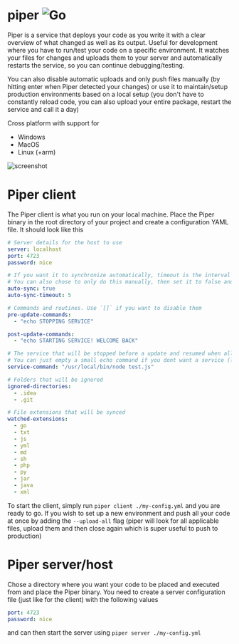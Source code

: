 # piper ![Go](https://github.com/Mindgamesnl/piper/workflows/Go/badge.svg)
Piper is a service that deploys your code as you write it with a clear overview of what changed as well as its output. Useful for development where you have to run/test your code on a specific environment.
It watches your files for changes and uploads them to your server and automatically restarts the service, so you can continue debugging/testing.

You can also disable automatic uploads and only push files manually (by hitting enter when Piper detected your changes) or use it to maintain/setup production environments based on a local setup (you don't have to constantly reload code, you can also upload your entire package, restart the service and call it a day)

Cross platform with support for
- Windows
- MacOS
- Linux (+arm)

![screenshot](https://i.imgur.com/P76mffQ.png)

# Piper client
The Piper client is what you run on your local machine. Place the Piper binary in the root directory of your project and create a configuration YAML file. It should look like this
```yaml
# Server details for the host to use
server: localhost
port: 4723
password: nice

# If you want it to synchronize automatically, timeout is the interval where files will be uploaded (if changed) in seconds
# You can also chose to only do this manually, then set it to false and just use the ENTER key in the CUI
auto-sync: true
auto-sync-timeout: 5

# Commands and routines. Use `[]` if you want to disable them
pre-update-commands:
  - "echo STOPPING SERVICE"

post-update-commands:
  - "echo STARTING SERVICE! WELCOME BACK"

# The service that will be stopped before a update and resumed when all the files are in place
# You can just empty a small echo command if you dont want a service (like python, nodejs or go) to start/stop
service-command: "/usr/local/bin/node test.js"

# Folders that will be ignored
ignored-directories:
  - .idea
  - .git

# File extensions that will be synced
watched-extensions:
  - go
  - txt
  - js
  - yml
  - md
  - sh
  - php
  - py
  - jar
  - java
  - xml
```
To start the client, simply run `piper client ./my-config.yml` and you are ready to go. If you wish to set up a new environment and push all your code at once by adding the `--upload-all` flag (piper will look for all applicable files, upload them and then close again which is super useful to push to production)

# Piper server/host
Chose a directory where you want your code to be placed and executed from and place the Piper binary.
You need to create a server configuration file (just like for the client) with the following values
```yaml
port: 4723
password: nice
```
and can then start the server using `piper server ./my-config.yml`

